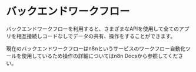 # バックエンドワークフロー

バックエンドワークフローを利用すると、さまざまなAPIを使用して全てのアプリを相互接続しコードなしでデータの共有、操作をすることができます。

現在のバックエンドワークフローはn8nというサービスのワークフロー自動化ツールを使用しているため操作の詳細についてはn8n Docsから参照してください。
